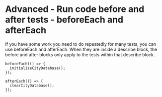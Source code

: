 # Advanced - Run code before and after tests - beforeEach and afterEach
If you have some work you need to do repeatedly for many tests, you can use beforeEach and afterEach. When they are inside a describe block, the before and after blocks only apply to the tests within that describe block.

```
beforeEach(() => {
  initializeCityDatabase();
});

afterEach(() => {
  clearCityDatabase();
});
```